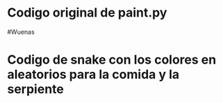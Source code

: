 # Codigo original de paint.py
#Wuenas
# Codigo de snake con los colores en aleatorios para la comida y la serpiente
